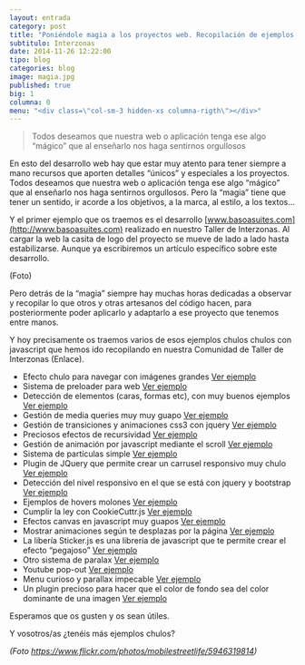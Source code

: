 ```yaml
---
layout: entrada
category: post
title: "Poniéndole magia a los proyectos web. Recopilación de ejemplos de Javascript"
subtitulo: Interzonas
date: 2014-11-26 12:22:00
tipo: blog
categories: blog
image: magia.jpg
published: true
big: 1
columna: 0
menu: "<div class=\"col-sm-3 hidden-xs columna-rigth\"></div>"
---
```



>Todos deseamos que nuestra web o aplicación tenga ese algo “mágico” que al enseñarlo nos haga sentirnos orgullosos


<!--mas-->

En esto del desarrollo web hay que estar muy atento para tener siempre a mano recursos que aporten detalles “únicos” y especiales a los proyectos. Todos deseamos que nuestra web o aplicación tenga ese algo “mágico” que al enseñarlo nos haga sentirnos orgullosos. Pero la “magia” tiene que tener un sentido, ir acorde a los objetivos, a la marca, al estilo, a los textos… 

Y el primer ejemplo que os traemos es el desarrollo [www.basoasuites.com](http://www.basoasuites.com) realizado en nuestro Taller de Interzonas. Al cargar la web la casita de logo del proyecto se mueve de lado a lado hasta estabilizarse. Aunque ya escribiremos un artículo específico sobre este desarrollo.

(Foto)

Pero detrás de la “magia” siempre hay muchas horas dedicadas a observar y recopilar lo que otros y otras artesanos del código hacen, para posteriormente poder aplicarlo y adaptarlo a ese proyecto que tenemos entre manos.

Y hoy precisamente os traemos varios de esos ejemplos chulos chulos con javascript que hemos ido recopilando en nuestra Comunidad de Taller de Interzonas (Enlace). 

* Efecto chulo para navegar con imágenes grandes [Ver ejemplo](http://tholman.com/intense-images/)
* Sistema de preloader para web [Ver ejemplo](http://gianlucaguarini.github.io/jquery.html5loader/)
* Detección de elementos (caras, formas etc), con muy buenos ejemplos [Ver ejemplo](http://kcy.me/18nme)
* Gestión de media queries muy muy guapo ﻿[Ver ejemplo](http://wicky.nillia.ms/enquire.js/)
* Gestión de transiciones y animaciones css3 con jquery [Ver ejemplo]( http://ricostacruz.com/jquery.transit/)
* Preciosos efectos de recursividad ﻿[Ver ejemplo](http://spintank.fr/spinlab/spin/)
* Gestión de animación por javascript mediante el scroll﻿ [Ver ejemplo](http://scrollrevealjs.org/)
* Sistema de partículas simple [Ver ejemplo](http://codepen.io/jasonmayes/pen/eKhAk)
* Plugin de JQuery que permite crear un carrusel responsivo muy chulo [Ver ejemplo](https://github.com/OwlFonk/OwlCarousel)
* Detección del nivel responsivo en el que se está con jquery y bootstrap [Ver ejemplo](http://codepen.io/dih/pen/ivECj) ﻿
* Ejemplos de hovers molones [Ver ejemplo](http://gudh.github.io/ihover/dist/index.html)
* Cumplir la ley con CookieCuttr.js [Ver ejemplo](http://blog.endeos.com/cumplir-ley-cookies-con-cookiecuttr/﻿)
* Efectos canvas en javascript muy guapos [Ver ejemplo](http://seenjs.io/index.html) 
* Mostrar animaciones según te desplazas por la página [Ver ejemplo](http://www.miguelmanchego.com/2014/jquery-mostrar-animaciones-segun-te-desplazas-por-la-pagina/﻿)
* La libería Sticker.js es una librería de javascript que te permite crear el efecto “pegajoso” [Ver ejemplo](http://webtoolsdepot.com/sticker-js-create-sticker-effects/﻿)
* Otro sistema de paralax﻿ [Ver ejemplo](http://prinzhorn.github.io/skrollr/) 
* Youtube pop-out﻿ [Ver ejemplo](http://lab.abhinayrathore.com/jquery_youtube/)
* Menu curioso y parallax impecable [Ver ejemplo](http://cyclemon.com/)
* Un plugin precioso para hacer que el color de fondo sea del color dominante de una imagen ﻿[Ver ejemplo](http://briangonzalez.github.io/jquery.adaptive-backgrounds.js/)

Esperamos que os gusten y os sean útiles.

Y vosotros/as ¿tenéis más ejemplos chulos?

*(Foto https://www.flickr.com/photos/mobilestreetlife/5946319814)*



